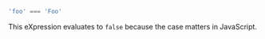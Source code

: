 ```js
'foo' === 'Foo'
```

This eXpression evaluates to `false` because the case matters in JavaScript.